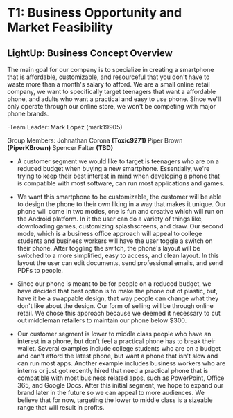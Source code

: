# T1: Business Opportunity and Market Feasibility 
## LightUp: Business Concept Overview
The main goal for our company is to specialize in creating a smartphone that is affordable, customizable, and resourceful that you don't have to waste more than a month's salary to afford.
We are a small online retail company, we want to specifically target teenagers that want a affordable phone, and adults who want a practical and easy to use phone.
Since we'll only operate through our online store, we won't be competing with major phone brands.

-Team Leader: Mark Lopez (mark19905)

Group Members: Johnathan Corona **(Toxic9271)**
Piper Brown **(PiperKBrown)**
Spencer Falter **(TBD)**

- A customer segment we would like to target is teenagers who are on a reduced budget when buying a new smartphone.
Essentially, we're trying to keep their best interest in mind when developing a phone that is compatible with most software,
can run most applications and games. 

- We want this smartphone to be customizable, the customer will be able to design the phone to their own liking in a way that makes it unique.
Our phone will come in two modes, one is fun and creative which will run on the Android platform. In it the user
can do a variety of things like, downloading games, customizing splashscreens, and draw. Our second mode,
which is a business office approach will appeal to college students and business workers will have the user toggle a switch on their phone.
After toggling the switch, the phone's layout will be switched to a more simplified, easy to access, and clean layout.
In this layout the user can edit documents, send professional emails, and send PDFs to people.

- Since our phone is meant to be for people on a reduced budget, we have decided that best option is to make the phone out of plastic, but, have
it be a swappable design, that way people can change what they don't like about the design. Our form of selling will be through online retail.
We chose this approach because we deemed it necessary to cut out middleman retailers to maintain our phone below $300.

- Our customer segment is lower to middle class people who have an interest in a phone, but don't feel a practical phone has to break their wallet.
Several examples include college students who are on a budget and can't afford the latest phone, but want a phone that isn't slow and can run most apps.
Another example includes business workers who are interns or just got recently hired that need a practical phone that is compatible with most business
related apps, such as PowerPoint, Office 365, and Google Docs. After this initial segment, we hope to expand our brand later in the future so we can appeal
to more audiences. We believe that for now, targeting the lower to middle class is a sizeable range that will result in profits.


